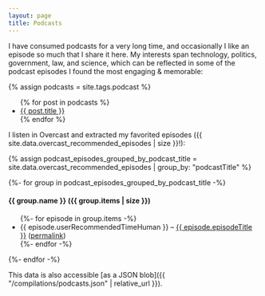 ```yaml
---
layout: page
title: Podcasts
---
```


I have consumed podcasts for a very long time, and occasionally I like an episode
so much that I share it here. My interests span technology, politics, government,
law, and science, which can be reflected in some of the podcast episodes I found
the most engaging & memorable:

{% assign podcasts = site.tags.podcast %}
<ul>
{% for post in podcasts %}
<li><a href="{{ post.url }}">{{ post.title }}</a></li>
{% endfor %}
</ul>

I listen in Overcast and extracted my favorited episodes ({{ site.data.overcast_recommended_episodes | size }}!):

{% assign podcast_episodes_grouped_by_podcast_title = site.data.overcast_recommended_episodes | group_by: "podcastTitle" %}

{%- for group in podcast_episodes_grouped_by_podcast_title -%}
<h4>{{ group.name }} ({{ group.items | size }})</h4>
<p>
<ul>
    {%- for episode in group.items -%}
        <li>{{ episode.userRecommendedTimeHuman }} – <a href="{{ episode.episodeURL }}" title="View this episode">{{ episode.episodeTitle }}</a> (<a href="{{ episode.overcastFMPermalink }}" title="View this episode on Overcast.fm">permalink</a>)</li>
    {%- endfor -%}
</ul>
</p>
{%- endfor -%}

This data is also accessible [as a JSON blob]({{ "/compilations/podcasts.json" | relative_url }}).
